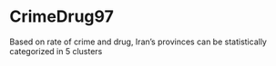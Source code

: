 # CrimeDrug97
Based on rate of crime and drug, Iran’s provinces can be statistically categorized in 5 clusters

